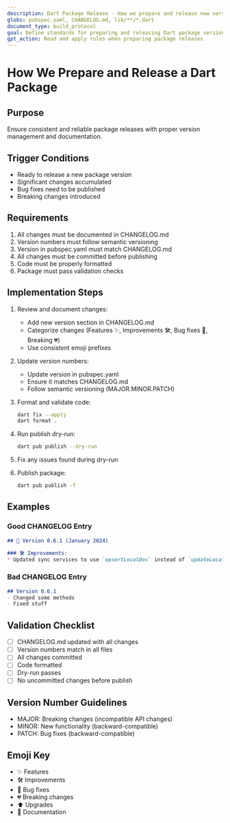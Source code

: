```yaml
---
description: Dart Package Release - How we prepare and release new versions of Dart packages
globs: pubspec.yaml, CHANGELOG.md, lib/**/*.dart
document_type: build_protocol
goal: Define standards for preparing and releasing Dart package versions
gpt_action: Read and apply rules when preparing package releases
---
```


# How We Prepare and Release a Dart Package

## Purpose
Ensure consistent and reliable package releases with proper version management and documentation.

## Trigger Conditions
- Ready to release a new package version
- Significant changes accumulated
- Bug fixes need to be published
- Breaking changes introduced

## Requirements
1. All changes must be documented in CHANGELOG.md
2. Version numbers must follow semantic versioning
3. Version in pubspec.yaml must match CHANGELOG.md
4. All changes must be committed before publishing
5. Code must be properly formatted
6. Package must pass validation checks

## Implementation Steps
1. Review and document changes:
    - Add new version section in CHANGELOG.md
    - Categorize changes (Features ✨, Improvements 🛠️, Bug fixes 🐛, Breaking 💔)
    - Use consistent emoji prefixes

2. Update version numbers:
    - Update version in pubspec.yaml
    - Ensure it matches CHANGELOG.md
    - Follow semantic versioning (MAJOR.MINOR.PATCH)

3. Format and validate code:
   ```bash
   dart fix --apply
   dart format .
   ```

4. Run publish dry-run:
   ```bash
   dart pub publish --dry-run
   ```

5. Fix any issues found during dry-run

6. Publish package:
   ```bash
   dart pub publish -f
   ```

## Examples
### Good CHANGELOG Entry
```markdown
## 🚀 Version 0.6.1 (January 2024)

### 🛠️ Improvements:
* Updated sync services to use `upsertLocalDoc` instead of `updateLocalDoc` for better consistency
```

### Bad CHANGELOG Entry
```markdown
## Version 0.6.1
- Changed some methods
- Fixed stuff
```

## Validation Checklist
- [ ] CHANGELOG.md updated with all changes
- [ ] Version numbers match in all files
- [ ] All changes committed
- [ ] Code formatted
- [ ] Dry-run passes
- [ ] No uncommitted changes before publish

## Version Number Guidelines
- MAJOR: Breaking changes (incompatible API changes)
- MINOR: New functionality (backward-compatible)
- PATCH: Bug fixes (backward-compatible)

## Emoji Key
- ✨ Features
- 🛠️ Improvements
- 🐛 Bug fixes
- 💔 Breaking changes
- ⬆️ Upgrades
- 📝 Documentation 
